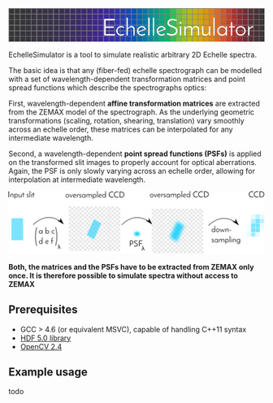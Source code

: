![EchelleSimulator](https://github.com/Stuermer/EchelleSimulator/blob/master/doc/logo.png "Echelle Simulator")

EchelleSimulator is a tool to simulate realistic arbitrary 2D Echelle spectra. 


The basic idea is that any (fiber-fed) echelle spectrograph can be modelled with a set of wavelength-dependent transformation matrices and point spread functions which describe the spectrographs optics:

First, wavelength-dependent **affine transformation matrices** are extracted from the ZEMAX model of the spectrograph. As the underlying geometric transformations (scaling, rotation, shearing, translation) vary smoothly across an echelle order, these matrices can be interpolated for any intermediate wavelength.

Second, a wavelength-dependent **point spread functions (PSFs)** is applied on the transformed slit images to properly account for optical aberrations. Again, the PSF is only slowly varying across an echelle order, allowing for interpolation at intermediate wavelength.

![Echelle simulation](https://github.com/Stuermer/EchelleSimulator/blob/master/doc/intro.png "Echelle simulation")

**Both, the matrices and the PSFs have to be extracted from ZEMAX only once. It is therefore possible to simulate spectra without access to ZEMAX**


## Prerequisites
 * GCC > 4.6 (or equivalent MSVC), capable of handling C++11 syntax
 * [HDF 5.0 library](https://www.hdfgroup.org/hdf5/)
 * [OpenCV 2.4](http://opencv.org/)
 
## Example usage
  todo
 
